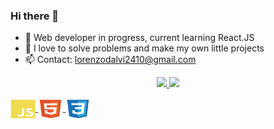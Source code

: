 ### Hi there 👋

- 🔭 Web developer in progress, current learning React.JS
- 💬 I love to solve problems and make my own little projects
- 📫 Contact: lorenzodalvi2410@gmail.com
<div align="center">
  <a href="https://github.com/lorenzodalvi">
  <img height="180em" src="https://github-readme-stats.vercel.app/api?username=lorenzodalvi&show_icons=true&theme=dracula&include_all_commits=true&count_private=true"/>
  <img height="180em" src="https://github-readme-stats.vercel.app/api/top-langs/?username=lorenzodalvi&layout=compact&langs_count=7&theme=dracula"/>
</div>
  <div style="display: inline_block"><br>
    <img align="center" alt="Lorenzo-Js" height="30" width="40" src="https://raw.githubusercontent.com/devicons/devicon/master/icons/javascript/javascript-plain.svg">
     <img align="center" alt="Lorenzo-HTML" height="30" width="40" src="https://raw.githubusercontent.com/devicons/devicon/master/icons/html5/html5-original.svg">
  <img align="center" alt="Lorenzo-CSS" height="30" width="40" src="https://raw.githubusercontent.com/devicons/devicon/master/icons/css3/css3-original.svg">
    
     
  </div>
